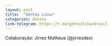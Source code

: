 ```yaml
---
layout: post
title:  "Gentoo Linux"
categories: Gentoo
link-telegram: https://t.me/gentoolinuxbrasil
---
```

Colaboração: Jirrez Matheus (@jirrezdex)
